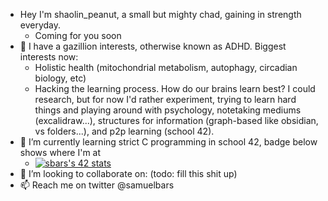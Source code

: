 - Hey I'm shaolin_peanut, a small but mighty chad, gaining in strength everyday.
  - Coming for you soon
- 👀 I have a gazillion interests, otherwise known as ADHD. Biggest interests now:
  - Holistic health (mitochondrial metabolism, autophagy, circadian biology, etc)
  - Hacking the learning process. How do our brains learn best? I could research, but for now I'd rather experiment, trying to learn hard things and playing around with psychology, notetaking mediums (excalidraw...), structures for information (graph-based like obsidian, vs folders...), and p2p learning (school 42).
- 🌱 I’m currently learning strict C programming in school 42, badge below shows where I'm at
  - [![sbars's 42 stats](https://badge42.vercel.app/api/v2/cl1yzv2a0004009ktxup1wxxg/stats?cursusId=21&coalitionId=193)](https://github.com/JaeSeoKim/badge42)
- 💞️ I’m looking to collaborate on: (todo: fill this shit up)
- 📫 Reach me on twitter @samuelbars
